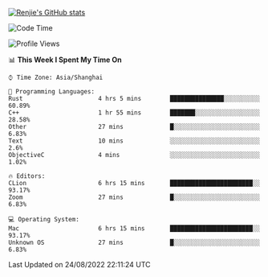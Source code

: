 [![Renjie's GitHub stats](https://github-readme-stats.vercel.app/api?username=liurenjie1024&show_icons=true&theme=chartreuse-dark)](https://github.com/anuraghazra/github-readme-stats)

<!--START_SECTION:waka-->
![Code Time](http://img.shields.io/badge/Code%20Time-127%20hrs%2020%20mins-blue)

![Profile Views](http://img.shields.io/badge/Profile%20Views-22-blue)

📊 **This Week I Spent My Time On** 

```text
⌚︎ Time Zone: Asia/Shanghai

💬 Programming Languages: 
Rust                     4 hrs 5 mins        ███████████████░░░░░░░░░░   60.89% 
C++                      1 hr 55 mins        ███████░░░░░░░░░░░░░░░░░░   28.58% 
Other                    27 mins             █░░░░░░░░░░░░░░░░░░░░░░░░   6.83% 
Text                     10 mins             ░░░░░░░░░░░░░░░░░░░░░░░░░   2.6% 
ObjectiveC               4 mins              ░░░░░░░░░░░░░░░░░░░░░░░░░   1.02%

🔥 Editors: 
CLion                    6 hrs 15 mins       ███████████████████████░░   93.17% 
Zoom                     27 mins             █░░░░░░░░░░░░░░░░░░░░░░░░   6.83%

💻 Operating System: 
Mac                      6 hrs 15 mins       ███████████████████████░░   93.17% 
Unknown OS               27 mins             █░░░░░░░░░░░░░░░░░░░░░░░░   6.83%

```


 Last Updated on 24/08/2022 22:11:24 UTC
<!--END_SECTION:waka-->

